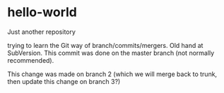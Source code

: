 # hello-world
Just another repository

trying to learn the Git way of branch/commits/mergers.  Old hand at SubVersion.
This commit was done on the master branch (not normally recommended).

This change was made on branch 2 (which we will merge back to trunk, then update this change on branch 3?)
